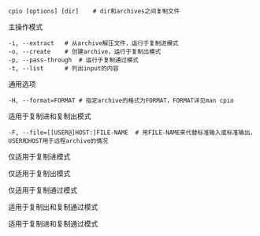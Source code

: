 ```
cpio [options] [dir]	# dir和archives之间复制文件
```

主操作模式

```
-i, --extract	# 从archive解压文件，运行于复制进模式
-o, --create	# 创建archive，运行于复制出模式
-p, --pass-through	# 运行于复制通过模式
-t, --list		# 列出input的内容
```



通用选项

```
-H, --format=FORMAT	# 指定archive的格式为FORMAT，FORMAT详见man cpio
```



适用于复制进和复制出模式

```
-F, --file=[[USER@]HOST:]FILE-NAME	# 用FILE-NAME来代替标准输入或标准输出，USER和HOST用于远程archive的情况
```



仅适用于复制进模式

仅适用于复制出模式

仅适用于复制通过模式

适用于复制出和复制通过模式

适用于复制进和复制通过模式

